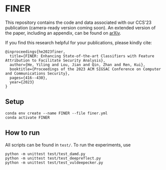# FINER
This repository contains the code and data associated with our CCS'23 publication (camera-ready version coming soon). An extended version of the paper, including an appendix, can be found on [arXiv](https://arxiv.org/pdf/2308.05362.pdf).

If you find this research helpful for your publications, please kindly cite: 
```
@inproceedings{he2023finer,
  title={FINER: Enhancing State-of-the-art Classifiers with Feature Attribution to Facilitate Security Analysis},
  author={He, Yiling and Lou, Jian and Qin, Zhan and Ren, Kui},
  booktitle={Proceedings of the 2023 ACM SIGSAC Conference on Computer and Communications Security},
  pages={416--430},
  year={2023}
}
```

## Setup

```shell
conda env create --name FINER --file finer.yml
conda activate FINER
```

## How to run

All scripts can be found in `test/`. To run the experiments, use 

```shell
python -m unittest test/test_damd.py
python -m unittest test/test_deepreflect.py
python -m unittest test/test_vuldeepecker.py
```
